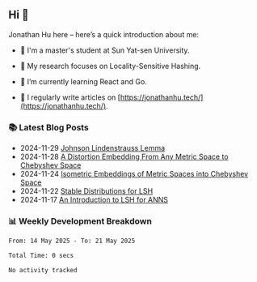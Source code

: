 <h2>Hi 👋</h2>

Jonathan Hu here – here’s a quick introduction about me:

- 🏫 I'm a master's student at Sun Yat-sen University.

- 🔬 My research focuses on Locality-Sensitive Hashing.

- 🌱 I’m currently learning React and Go.

- 📝 I regularly write articles on [https://jonathanhu.tech/](https://jonathanhu.tech/).

<h3> 📚 Latest Blog Posts </h3> 

<!-- BLOG-POST-LIST:START -->
- 2024-11-29 [Johnson Lindenstrauss Lemma](https://jonathanhu.tech/posts/Johnson-Lindenstrauss-Lemma/)
- 2024-11-28 [A Distortion Embedding From Any Metric Space to Chebyshev Space](https://jonathanhu.tech/posts/a-distortion-embedding-from-any-metric-space-to-chebyshev-space/)
- 2024-11-24 [Isometric Embeddings of Metric Spaces into Chebyshev Space](https://jonathanhu.tech/posts/isometric-embeddings-of-metric-spaces-into-chebyshev-space/)
- 2024-11-22 [Stable Distributions for LSH](https://jonathanhu.tech/posts/stable-distributions-for-lsh/)
- 2024-11-17 [An Introduction to LSH for ANNS](https://jonathanhu.tech/posts/an-introduction-to-lsh-for-anns/)<!-- BLOG-POST-LIST:END -->

<h3> 📊 Weekly Development Breakdown </h3>

<!--START_SECTION:waka-->

```txt
From: 14 May 2025 - To: 21 May 2025

Total Time: 0 secs

No activity tracked
```

<!--END_SECTION:waka-->
